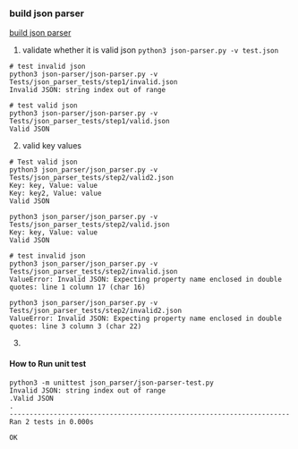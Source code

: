 ### build json parser 

[build json parser](https://codingchallenges.fyi/challenges/challenge-json-parser/)

1. validate whether it is valid json 
`python3 json-parser.py -v test.json` 
```
# test invalid json
python3 json-parser/json-parser.py -v Tests/json_parser_tests/step1/invalid.json
Invalid JSON: string index out of range

# test valid json
python3 json-parser/json-parser.py -v Tests/json_parser_tests/step1/valid.json 
Valid JSON
```
2. valid key values
```
# Test valid json
python3 json_parser/json_parser.py -v Tests/json_parser_tests/step2/valid2.json
Key: key, Value: value
Key: key2, Value: value
Valid JSON

python3 json_parser/json_parser.py -v Tests/json_parser_tests/step2/valid.json 
Key: key, Value: value
Valid JSON

# test invalid json
python3 json_parser/json_parser.py -v Tests/json_parser_tests/step2/invalid.json
ValueError: Invalid JSON: Expecting property name enclosed in double quotes: line 1 column 17 (char 16)

python3 json_parser/json_parser.py -v Tests/json_parser_tests/step2/invalid2.json
ValueError: Invalid JSON: Expecting property name enclosed in double quotes: line 3 column 3 (char 22)
```
3.

#### How to Run unit test 

```
python3 -m unittest json_parser/json-parser-test.py
Invalid JSON: string index out of range
.Valid JSON
.
----------------------------------------------------------------------
Ran 2 tests in 0.000s

OK
```
